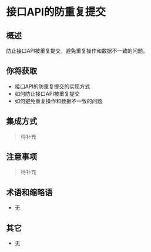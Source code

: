 # 接口API的防重复提交

## 概述

防止接口API被重复提交，避免重复操作和数据不一致的问题。

## 你将获取

- 接口API的防重复提交的实现方式
- 如何防止接口API被重复提交
- 如何避免重复操作和数据不一致的问题


## 集成方式

> 待补充

## 注意事项

> 待补充

## 术语和缩略语

- 无

## 其它

- 无
